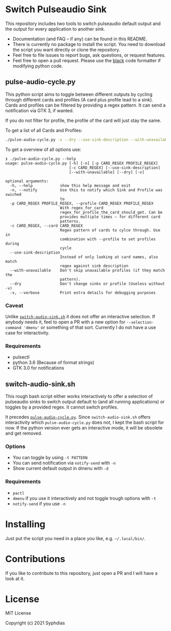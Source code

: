 # Switch Pulseaudio Sink
This repository includes two tools to switch pulseaudio default output and the
output for every application to another sink.

- Documentation (and FAQ – if any) can be found in this README.
- There is currently no package to install the script.
  You need to download the script you want directly or clone the repository.
- Feel free to file issues to report bugs, ask questions,
  or request features.
- Feel free to open a pull request. Please use the [black](
  https://github.com/psf/black) code formatter if modifying python code.

## pulse-audio-cycle.py

This python script aims to toggle between different outputs by cycling through
different cards and profiles (A card plus profile lead to a sink). Cards and
profiles can be filtered by providing a regex pattern.
It can send a notification via GTK 3, if wanted.

If you do not filter for profile, the profile of the card will just stay the
same.

To get a list of all Cards and Profiles:
```sh
./pulse-audio-cycle.py -v --dry --use-sink-description --with-unavailable
```

To get a overview of all options use:
```
❯ ./pulse-audio-cycle.py --help
usage: pulse-audio-cycle.py [-h] [-n] [-p CARD_REGEX PROFILE_REGEX]
                            [-c CARD_REGEX] [--use-sink-description]
                            [--with-unavailable] [--dry] [-v]

optional arguments:
  -h, --help            show this help message and exit
  -n, --notify          Use this to notify which Sink and Profile was swiched
                        to
  -p CARD_REGEX PROFILE_REGEX, --profile CARD_REGEX PROFILE_REGEX
                        With regex_for_card
                        regex_for_profile_the_card_should_get. Can be
                        provides multiple times – for different card
                        patterns.
  -c CARD_REGEX, --card CARD_REGEX
                        Regex pattern of cards to cylce through. Use in
                        combination with --profile to set profiles during
                        cycle
  --use-sink-description
                        Instead of only looking at card names, also match
                        regex against sink description
  --with-unavailable    Don't skip unavailable profiles (if they match the
                        pattern).
  --dry                 Don't change sinks or profile (Useless without -v)
  -v, --verbose         Print extra details for debugging purposes
```

### Caveat

Unlike [`switch-audio-sink.sh`](#switch-audio-sink.sh) it does not offer an
interactive selection. If anybody needs it, feel to open a PR with a new option
for `--selection-command 'dmenu'` or something of that sort. Currently I do not
have a use case for interactivity.

### Requirements
* pulsectl
* python 3.6
  (Because of format strings)
* GTK 3.0 for notifications


## switch-audio-sink.sh

This rough bash script either works interactively to offer a selection of
pulseaudio sinks to switch output default to (and all running applications) or
toggles by a provided regex. It cannot switch profiles.

It precedes [`pulse-audio-cycle.py`](#pulse-audio-cycle.py). Since
`switch-audio-sink.sh` offers interactivity which `pulse-audio-cycle.py` does
not, I kept the bash script for now. If the python version ever gets an
interactive mode, it will be obsolete and get removed.

### Options
* You can toggle by using `-t PATTERN`
* You can send notification via `notify-send` with `-n`
* Show current default output in dmenu with `-d`

### Requirements
* `pactl`
* `dmenu` if you use it interactively and not toggle trough options with `-t`
* `notify-send` if you use `-n`

# Installing
Just put the script you need in a place you like, e.g. `~/.local/bin/`.

# Contributions
If you like to contribute to this repository, just open a PR and I will have a look at it.

# License
MIT License

Copyright (c) 2021 Syphdias
